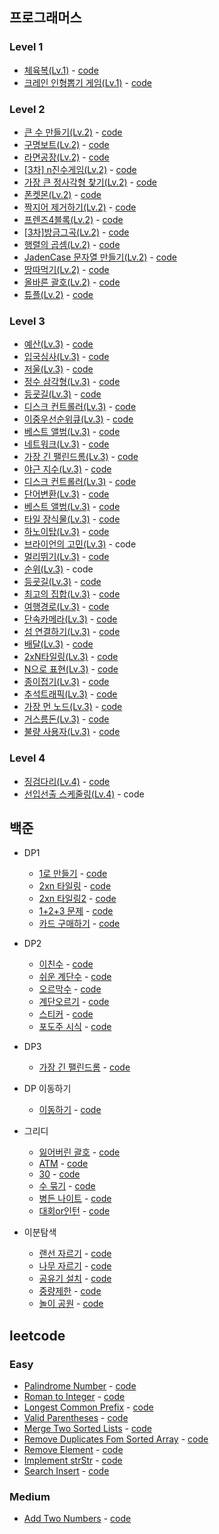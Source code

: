 ## 프로그래머스
### Level 1
- [체육복(Lv.1)](https://programmers.co.kr/learn/courses/30/lessons/42862) - [code](https://github.com/hyozkim/algorithm/blob/master/src/programmers/level1/GymClothes.java)
- [크레인 인형뽑기 게임(Lv.1)](https://programmers.co.kr/learn/courses/30/lessons/64061) - [code](https://github.com/hyozkim/algorithm/blob/master/src/programmers/level1/PickDoll.java)

### Level 2
- [큰 수 만들기(Lv.2)](https://programmers.co.kr/learn/courses/30/lessons/42883) - [code](https://github.com/hyozkim/algorithm/blob/master/src/programmers/level2/MakeGreater.java)
- [구명보트(Lv.2)](https://programmers.co.kr/learn/courses/30/lessons/42885) - [code](https://github.com/hyozkim/algorithm/blob/master/src/programmers/level2/LifeBoat.java)
- [라면공장(Lv.2)](https://programmers.co.kr/learn/courses/30/lessons/42629) - [code](https://github.com/hyozkim/algorithm/blob/master/src/programmers/level2/NoodleFactory.java)
- [[3차] n진수게임(Lv.2)](https://programmers.co.kr/learn/courses/30/lessons/17687) - [code](https://github.com/hyozkim/algorithm/blob/master/src/programmers/level2/NminusGame.java)
- [가장 큰 정사각형 찾기(Lv.2)](https://programmers.co.kr/learn/courses/30/lessons/12905) - [code](https://github.com/hyozkim/algorithm/blob/master/src/programmers/level2/LargeSquare.java)
- [폰켓몬(Lv.2)](https://programmers.co.kr/learn/courses/30/lessons/1845) - [code](https://github.com/hyozkim/algorithm/blob/master/src/programmers/level2/PhoneKetMon.java)
- [짝지어 제거하기(Lv.2)](https://programmers.co.kr/learn/courses/30/lessons/12973) - [code](https://github.com/hyozkim/algorithm/blob/master/src/programmers/level2/RemovePairString.java)
- [프렌즈4블록(Lv.2)](https://programmers.co.kr/learn/courses/30/lessons/17679) - [code](https://github.com/hyozkim/algorithm/blob/master/src/programmers/level2/Friends4Block.java)
- [[3차]방금그곡(Lv.2)](https://programmers.co.kr/learn/courses/30/lessons/17683) - [code](https://github.com/hyozkim/algorithm/blob/master/src/programmers/level2/ThatSong.java)
- [행렬의 곱셈(Lv.2)](https://programmers.co.kr/learn/courses/30/lessons/12949) - [code](https://github.com/hyozkim/algorithm/blob/master/src/programmers/level2/MatrixMultiplication.java)
- [JadenCase 문자열 만들기(Lv.2)](https://programmers.co.kr/learn/courses/30/lessons/12951) - [code](https://github.com/hyozkim/algorithm/blob/master/src/programmers/level2/JadenCase.java)
- [땅따먹기(Lv.2)](https://programmers.co.kr/learn/courses/30/lessons/12913) - [code](https://github.com/hyozkim/algorithm/blob/master/src/programmers/level2/TakeTerritory.java)
- [올바른 괄호(Lv.2)](https://programmers.co.kr/learn/courses/30/lessons/12909) - [code](https://github.com/hyozkim/algorithm/blob/master/src/programmers/level2/CorrectBracket.java)
- [튜플(Lv.2)](https://programmers.co.kr/learn/courses/30/lessons/64065) - [code](https://github.com/hyozkim/algorithm/blob/master/src/programmers/level2/Tuple.java)

### Level 3
- [예산(Lv.3)](https://programmers.co.kr/learn/courses/30/lessons/43237) - [code](https://github.com/hyozkim/algorithm/blob/master/src/programmers/level3/Budget.java)
- [입국심사(Lv.3)](https://programmers.co.kr/learn/courses/30/lessons/43238) - [code](https://github.com/hyozkim/algorithm/blob/master/src/programmers/level3/Immigration.java)
- [저울(Lv.3)](https://programmers.co.kr/learn/courses/30/lessons/42886) - [code](https://github.com/hyozkim/algorithm/blob/master/src/programmers/level3/Scale.java)
- [정수 삼각형(Lv.3)](https://programmers.co.kr/learn/courses/30/lessons/43105) - [code](https://github.com/hyozkim/algorithm/blob/master/src/programmers/level3/IntegerTriangle.java)
- [등굣길(Lv.3)](https://programmers.co.kr/learn/courses/30/lessons/42898) - [code](https://github.com/hyozkim/algorithm/blob/master/src/programmers/level3/WayToSchool.java)
- [디스크 컨트롤러(Lv.3)](https://programmers.co.kr/learn/courses/30/lessons/42627) - [code](https://github.com/hyozkim/algorithm/blob/master/src/programmers/level3/DiskController.java)
- [이중우선순위큐(Lv.3)](https://programmers.co.kr/learn/courses/30/lessons/42628) - [code](https://github.com/hyozkim/algorithm/blob/master/src/programmers/level3/PriorityQueue2.java)
- [베스트 앨범(Lv.3)](https://programmers.co.kr/learn/courses/30/lessons/42579) - [code](https://github.com/hyozkim/algorithm/blob/master/src/programmers/level3/BestAlbum.java)
- [네트워크(Lv.3)](https://programmers.co.kr/learn/courses/30/lessons/43162) - [code](https://github.com/hyozkim/algorithm/blob/master/src/programmers/level3/Network.java)
- [가장 긴 팰린드롬(Lv.3)](https://programmers.co.kr/learn/courses/30/lessons/12904) - [code](https://github.com/hyozkim/algorithm/blob/master/src/programmers/level3/Palindrome.java)
- [야근 지수(Lv.3)](https://programmers.co.kr/learn/courses/30/lessons/12927) - [code](https://github.com/hyozkim/algorithm/blob/master/src/programmers/level3/OvertimeWork.java)
- [디스크 컨트롤러(Lv.3)](https://programmers.co.kr/learn/courses/30/lessons/42627) - [code](https://github.com/hyozkim/algorithm/blob/master/src/programmers/level3/DiskController.java)
- [단어변환(Lv.3)](https://programmers.co.kr/learn/courses/30/lessons/43163) - [code](https://github.com/hyozkim/algorithm/blob/master/src/programmers/level3/WordConvertion.java)
- [베스트 앨범(Lv.3)](https://programmers.co.kr/learn/courses/30/lessons/42579) - [code](https://github.com/hyozkim/algorithm/blob/master/src/programmers/level3/BestAlbum.java)
- [타일 장식물(Lv.3)](https://programmers.co.kr/learn/courses/30/lessons/43104) - [code](https://github.com/hyozkim/algorithm/blob/master/src/programmers/level3/TileDecoration.java)
- [하노이탑(Lv.3)](https://programmers.co.kr/learn/courses/30/lessons/12946) - [code](https://github.com/hyozkim/algorithm/blob/master/src/programmers/level3/HanoiTop.java)
- [브라이언의 고민(Lv.3)](https://programmers.co.kr/learn/courses/30/lessons/1830) - code
- [멀리뛰기(Lv.3)](https://programmers.co.kr/learn/courses/30/lessons/12914) - [code](https://github.com/hyozkim/algorithm/blob/master/src/programmers/level3/LongJump.java)
- [순위(Lv.3)](https://programmers.co.kr/learn/courses/30/lessons/49191) - code
- [등굣길(Lv.3)](https://programmers.co.kr/learn/courses/30/lessons/42898) - [code](https://github.com/hyozkim/algorithm/blob/master/src/programmers/level3/WayToSchool.java)
- [최고의 집합(Lv.3)](https://programmers.co.kr/learn/courses/30/lessons/12938) - [code](https://github.com/hyozkim/algorithm/blob/master/src/programmers/level3/BestSet.java)
- [여행경로(Lv.3)](https://programmers.co.kr/learn/courses/30/lessons/43164) - [code](https://github.com/hyozkim/algorithm/blob/master/src/programmers/level3/TravelRoute.java)
- [단속카메라(Lv.3)](https://programmers.co.kr/learn/courses/30/lessons/42884) - [code](https://github.com/hyozkim/algorithm/blob/master/src/programmers/level3/SpeedingCamera.java)
- [섬 연결하기(Lv.3)](https://programmers.co.kr/learn/courses/30/lessons/42861) - [code](https://github.com/hyozkim/algorithm/blob/master/src/programmers/level3/IslandConnect.java)
- [배달(Lv.3)](https://programmers.co.kr/learn/courses/30/lessons/12978) - [code](https://github.com/hyozkim/algorithm/blob/master/src/programmers/level3/Delivery.java)
- [2xN타일링(Lv.3)](https://programmers.co.kr/learn/courses/30/lessons/12900) - [code](https://github.com/hyozkim/algorithm/blob/master/src/programmers/level3/eXnTiling.java)
- [N으로 표현(Lv.3)](https://programmers.co.kr/learn/courses/30/lessons/42895) - [code](https://github.com/hyozkim/algorithm/blob/master/src/programmers/level3/representN.java)
- [종이접기(Lv.3)](https://programmers.co.kr/learn/courses/30/lessons/62049) - [code](https://github.com/hyozkim/algorithm/blob/master/src/programmers/level3/FoldingPaper.java)
- [추석트래픽(Lv.3)](https://programmers.co.kr/learn/courses/30/lessons/17676) - [code](https://github.com/hyozkim/algorithm/blob/master/src/programmers/level3/ThanksGivingDayTraffic.java)
- [가장 먼 노드(Lv.3)](https://programmers.co.kr/learn/courses/30/lessons/49189) - [code](https://github.com/hyozkim/algorithm/blob/master/src/programmers/level3/FarthestNode.java)
- [거스름돈(Lv.3)](https://programmers.co.kr/learn/courses/30/lessons/12907) - [code](https://github.com/hyozkim/algorithm/blob/master/src/programmers/level3/Change.java)
- [불량 사용자(Lv.3)](https://programmers.co.kr/learn/courses/30/lessons/64064) - [code](https://github.com/hyozkim/algorithm/blob/master/src/programmers/level3/BadUser.java)

### Level 4
- [징검다리(Lv.4)](https://programmers.co.kr/learn/courses/30/lessons/43236) - [code](https://github.com/hyozkim/algorithm/blob/master/src/programmers/level4/SteppingStone.java)
- [선입선출 스케줄링(Lv.4)](https://programmers.co.kr/learn/courses/30/lessons/12920) - code

백준
---
- DP1
    - [1로 만들기](https://www.acmicpc.net/problem/1463) - [code](https://github.com/hyozkim/algorithm/blob/master/src/backjoon/dp/Q1463.java)
    - [2xn 타일링](https://www.acmicpc.net/problem/11726) - [code](https://github.com/hyozkim/algorithm/blob/master/src/backjoon/dp/Q11726.java)
    - [2xn 타일링2](https://www.acmicpc.net/problem/11727) - [code](https://github.com/hyozkim/algorithm/blob/master/src/backjoon/dp/Q11727.java)
    - [1+2+3 문제](https://www.acmicpc.net/problem/9095) - [code](https://github.com/hyozkim/algorithm/blob/master/src/backjoon/dp/Q9095.java)
    - [카드 구매하기](https://www.acmicpc.net/problem/11052) - [code](https://github.com/hyozkim/algorithm/blob/master/src/backjoon/dp/Q11052.java)
    
- DP2
    - [이친수](https://www.acmicpc.net/problem/2193) - [code](https://github.com/hyozkim/algorithm/blob/master/src/backjoon/dp/Q2193.java)
    - [쉬운 계단수](https://www.acmicpc.net/problem/10844) - [code](https://github.com/hyozkim/algorithm/blob/master/src/backjoon/dp/Q10844.java)
    - [오르막수](https://www.acmicpc.net/problem/11057) - [code](https://github.com/hyozkim/algorithm/blob/master/src/backjoon/dp/Q11057.java)
    - [계단오르기](https://www.acmicpc.net/problem/2579) - [code](https://github.com/hyozkim/algorithm/blob/master/src/backjoon/dp/Q2579.java)
    - [스티커](https://www.acmicpc.net/problem/9465) - [code](https://github.com/hyozkim/algorithm/blob/master/src/backjoon/dp/Q9465.java)
    - [포도주 시식](https://www.acmicpc.net/problem/2156) - [code](https://github.com/hyozkim/algorithm/blob/master/src/backjoon/dp/Q2156.java)
    
- DP3
    - [가장 긴 팰린드롬](https://www.acmicpc.net/problem/13275) - [code](https://github.com/hyozkim/algorithm/blob/master/src/backjoon/dp/Q13275.java)

- DP 이동하기
    - [이동하기](https://www.acmicpc.net/problem/11048) - [code](https://github.com/hyozkim/algorithm/blob/master/src/backjoon/dp/Q11048.java)
    
- 그리디
    - [잃어버린 괄호](https://www.acmicpc.net/problem/1541) - [code](https://github.com/hyozkim/algorithm/blob/master/src/backjoon/greedy/Q1541.java)
    - [ATM](https://www.acmicpc.net/problem/11399) - [code](https://github.com/hyozkim/algorithm/blob/master/src/backjoon/greedy/Q11399.java)
    - [30](https://www.acmicpc.net/problem/10610) - [code](https://github.com/hyozkim/algorithm/blob/master/src/backjoon/greedy/Q10610.java)
    - [수 묶기](https://www.acmicpc.net/problem/1744) - [code](https://github.com/hyozkim/algorithm/blob/master/src/backjoon/greedy/Q1744.java)
    - [병든 나이트](https://www.acmicpc.net/problem/1783) - [code](https://github.com/hyozkim/algorithm/blob/master/src/backjoon/greedy/Q1783.java)
    - [대회or인턴](https://www.acmicpc.net/problem/2875) - [code](https://github.com/hyozkim/algorithm/blob/master/src/backjoon/greedy/Q2875.java)
    
- 이분탐색
    - [랜선 자르기](https://www.acmicpc.net/problem/1654) - [code](https://github.com/hyozkim/algorithm/blob/master/src/backjoon/binarysearch/Q1654.java)
    - [나무 자르기](https://www.acmicpc.net/problem/2805) - [code](https://github.com/hyozkim/algorithm/blob/master/src/backjoon/binarysearch/Q2805.java)
    - [공유기 설치](https://www.acmicpc.net/problem/2110) - [code](https://github.com/hyozkim/algorithm/blob/master/src/backjoon/binarysearch/Q2110.java)
    - [중량제한](https://www.acmicpc.net/problem/1939) - [code](https://github.com/hyozkim/algorithm/blob/master/src/backjoon/binarysearch/Q1939.java)
    - [놀이 공원](https://www.acmicpc.net/problem/1561) - [code](https://github.com/hyozkim/algorithm/blob/master/src/backjoon/binarysearch/Q1561.java)
       
## leetcode
### Easy
- [Palindrome Number](https://leetcode.com/problems/palindrome-number/) - [code](https://github.com/hyozkim/algorithm/blob/master/src/leetcode/easy/leet_9.java)
- [Roman to Integer](https://leetcode.com/problems/roman-to-integer/) - [code](https://github.com/hyozkim/algorithm/blob/master/src/leetcode/easy/leet_13.java)
- [Longest Common Prefix](https://leetcode.com/problems/longest-common-prefix/) - [code](https://github.com/hyozkim/algorithm/blob/master/src/leetcode/easy/leet_14.java)
- [Valid Parentheses](https://leetcode.com/problems/valid-parentheses/) - [code](https://github.com/hyozkim/algorithm/blob/master/src/leetcode/easy/leet_20.java)
- [Merge Two Sorted Lists](https://leetcode.com/problems/merge-two-sorted-lists/) - [code](https://github.com/hyozkim/algorithm/blob/master/src/leetcode/easy/leet_21.java)
- [Remove Duplicates Fom Sorted Array](https://leetcode.com/problems/remove-duplicates-from-sorted-array/) - [code](https://github.com/hyozkim/algorithm/blob/master/src/leetcode/easy/leet_26.java)
- [Remove Element](https://leetcode.com/problems/remove-element/) - [code](https://github.com/hyozkim/algorithm/blob/master/src/leetcode/easy/leet_27.java)
- [Implement strStr](https://leetcode.com/problems/implement-strstr/) - [code](https://github.com/hyozkim/algorithm/blob/master/src/leetcode/easy/leet_28.java)
- [Search Insert](https://leetcode.com/problems/search-insert-position/) - [code](https://github.com/hyozkim/algorithm/blob/master/src/leetcode/easy/leet_35.java)
    
### Medium
- [Add Two Numbers](https://leetcode.com/problems/add-two-numbers/) - [code](https://github.com/hyozkim/algorithm/blob/master/src/leetcode/medium/leet_2.java)
